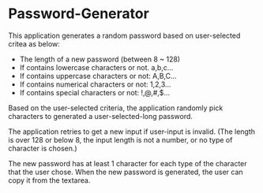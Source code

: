# Password-Generator

This application generates a random password based on user-selected critea as below: 

* The length of a new password (between 8 ~ 128)
* If contains lowercase characters or not. a,b,c...
* If contains uppercase characters or not: A,B,C...
* If contains numerical characters or not: 1,2,3...
* If contains special characters or not: !,@,#,$...

Based on the user-selected criteria, the application randomly pick characters to generated a user-selected-long password.

The application retries to get a new input if user-input is invalid. 
(The length is over 128 or below 8, the input length is not a number, or no type of character is chosen.) 

The new password has at least 1 character for each type of the character that the user chose. 
When the new password is generated, the user can copy it from the textarea. 


